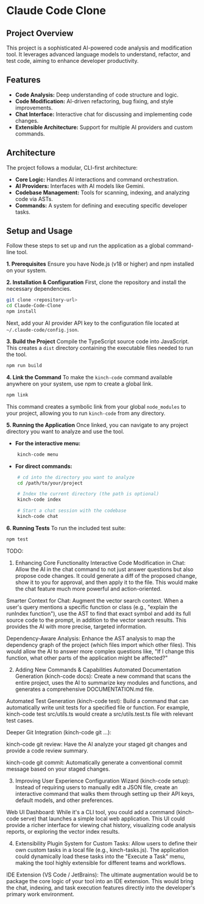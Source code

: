 # Claude Code Clone

## Project Overview
This project is a sophisticated AI-powered code analysis and modification tool. It leverages advanced language models to understand, refactor, and test code, aiming to enhance developer productivity.

## Features
* **Code Analysis:** Deep understanding of code structure and logic.
* **Code Modification:** AI-driven refactoring, bug fixing, and style improvements.
* **Chat Interface:** Interactive chat for discussing and implementing code changes.
* **Extensible Architecture:** Support for multiple AI providers and custom commands.

## Architecture
The project follows a modular, CLI-first architecture:
* **Core Logic:** Handles AI interactions and command orchestration.
* **AI Providers:** Interfaces with AI models like Gemini.
* **Codebase Management:** Tools for scanning, indexing, and analyzing code via ASTs.
* **Commands:** A system for defining and executing specific developer tasks.

## Setup and Usage
Follow these steps to set up and run the application as a global command-line tool.

**1. Prerequisites**
Ensure you have Node.js (v18 or higher) and npm installed on your system.

**2. Installation & Configuration**
First, clone the repository and install the necessary dependencies.
```bash
git clone <repository-url>
cd Claude-Code-Clone
npm install
```
Next, add your AI provider API key to the configuration file located at `~/.claude-code/config.json`.

**3. Build the Project**
Compile the TypeScript source code into JavaScript. This creates a `dist` directory containing the executable files needed to run the tool.
```bash
npm run build
```

**4. Link the Command**
To make the `kinch-code` command available anywhere on your system, use npm to create a global link.
```bash
npm link
```
This command creates a symbolic link from your global `node_modules` to your project, allowing you to run `kinch-code` from any directory.

**5. Running the Application**
Once linked, you can navigate to any project directory you want to analyze and use the tool.

* **For the interactive menu:**
```bash
    kinch-code menu
```
* **For direct commands:**
```bash
    # cd into the directory you want to analyze
    cd /path/to/your/project

    # Index the current directory (the path is optional)
    kinch-code index

    # Start a chat session with the codebase
    kinch-code chat
```
**6. Running Tests**
To run the included test suite:
```bash
npm test
```


TODO:
1. Enhancing Core Functionality
Interactive Code Modification in Chat: Allow the AI in the chat command to not just answer questions but also propose code changes. It could generate a diff of the proposed change, show it to you for approval, and then apply it to the file. This would make the chat feature much more powerful and action-oriented.

Smarter Context for Chat: Augment the vector search context. When a user's query mentions a specific function or class (e.g., "explain the runIndex function"), use the AST to find that exact symbol and add its full source code to the prompt, in addition to the vector search results. This provides the AI with more precise, targeted information.

Dependency-Aware Analysis: Enhance the AST analysis to map the dependency graph of the project (which files import which other files). This would allow the AI to answer more complex questions like, "If I change this function, what other parts of the application might be affected?"

2. Adding New Commands & Capabilities
Automated Documentation Generation (kinch-code docs): Create a new command that scans the entire project, uses the AI to summarize key modules and functions, and generates a comprehensive DOCUMENTATION.md file.

Automated Test Generation (kinch-code test): Build a command that can automatically write unit tests for a specified file or function. For example, kinch-code test src/utils.ts would create a src/utils.test.ts file with relevant test cases.

Deeper Git Integration (kinch-code git ...):

kinch-code git review: Have the AI analyze your staged git changes and provide a code review summary.

kinch-code git commit: Automatically generate a conventional commit message based on your staged changes.

3. Improving User Experience
Configuration Wizard (kinch-code setup): Instead of requiring users to manually edit a JSON file, create an interactive command that walks them through setting up their API keys, default models, and other preferences.

Web UI Dashboard: While it's a CLI tool, you could add a command (kinch-code serve) that launches a simple local web application. This UI could provide a richer interface for viewing chat history, visualizing code analysis reports, or exploring the vector index results.

4. Extensibility
Plugin System for Custom Tasks: Allow users to define their own custom tasks in a local file (e.g., kinch-tasks.js). The application could dynamically load these tasks into the "Execute a Task" menu, making the tool highly extensible for different teams and workflows.

IDE Extension (VS Code / JetBrains): The ultimate augmentation would be to package the core logic of your tool into an IDE extension. This would bring the chat, indexing, and task execution features directly into the developer's primary work environment.